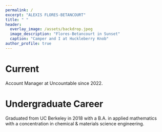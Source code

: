 ```yaml
---
permalink: /
excerpt: "ALEXIS FLORES-BETANCOURT"
title: " "
header:
  overlay_image: /assets/backdrop.jpeg
  image_description: "Flores-Betancourt in Sunset"
  caption: "Camper and I at Huckleberry Knob"
author_profile: true
---
```


# Current

Account Manager at Uncountable since 2022.

# Undergraduate Career

Graduated from UC Berkeley in 2018 with a B.A. in applied mathematics with a concentration in chemical & materials science engineering.
